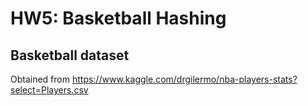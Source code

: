 # HW5: Basketball Hashing

## Basketball dataset
Obtained from https://www.kaggle.com/drgilermo/nba-players-stats?select=Players.csv